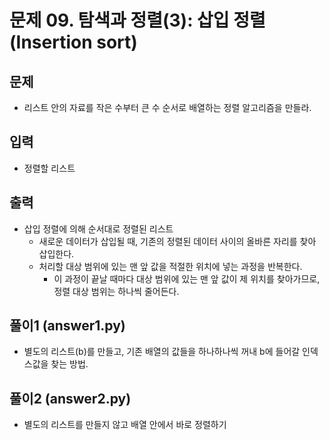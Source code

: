# 문제 09. 탐색과 정렬(3): 삽입 정렬(Insertion sort)

## 문제
- 리스트 안의 자료를 작은 수부터 큰 수 순서로 배열하는 정렬 알고리즘을 만들라.

## 입력
- 정렬할 리스트

## 출력
- 삽입 정렬에 의해 순서대로 정렬된 리스트
  - 새로운 데이터가 삽입될 때, 기존의 정렬된 데이터 사이의 올바른 자리를 찾아 삽입한다.
  - 처리할 대상 범위에 있는 맨 앞 값을 적절한 위치에 넣는 과정을 반복한다.
    - 이 과정이 끝날 때마다 대상 범위에 있는 맨 앞 값이 제 위치를 찾아가므로, 정렬 대상 범위는 하나씩 줄어든다.

## 풀이1 (answer1.py)
- 별도의 리스트(b)를 만들고, 기존 배열의 값들을 하나하나씩 꺼내 b에 들어갈 인덱스값을 찾는 방법.

## 풀이2 (answer2.py)
- 별도의 리스트를 만들지 않고 배열 안에서 바로 정렬하기